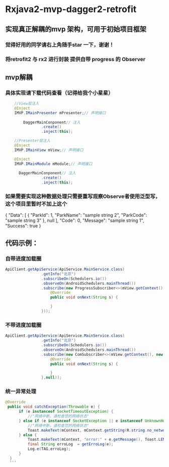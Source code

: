 # Rxjava2-mvp-dagger2-retrofit
## 实现真正解耦的mvp 架构，可用于初始项目框架

### 觉得好用的同学请右上角随手star 一下，谢谢！

### 将retrofit2 与 rx2 进行封装 提供自带 progress 的 Observer
## mvp解耦 
### 具体实现请下载代码查看（记得给我个小星星）
```java  
    //View层注入
    @Inject
    IMVP.IMainPresenter mPresenter;// 声明接口
    
        DaggerMainConponent// 注入
                .create()
                .inject(this);
```
```java
    //Presenter层注入
    @Inject
    IMVP.IMainView mView;// 声明接口

    @Inject
    IMVP.IMainModule mModule;// 声明接口
   
      DaggerMainConponent// 注入
                .create()
                .inject(this);
```


### 如果需要实现这种数据处理只需要重写观察Observe者使用泛型写，这个项目里暂时不加上这个
{
  "Data": [
    {
      "ParkId": 1,
      "ParkName": "sample string 2",
      "ParkCode": "sample string 3"
    },
    null
  ],
  "Code": 0,
  "Message": "sample string 1",
  "Success": true
}

## 代码示例：
### 自带进度加载圈
```java
ApiClient.getApiService(ApiService.MainService.class)
                .getInfo("北京")
                .subscribeOn(Schedulers.io())
                .observeOn(AndroidSchedulers.mainThread())
                .subscribe(new ProgressSubscriber<>(mView.getContext(), new SubscriberOnNextListener<String>() {
                    @Override
                    public void onNext(String s) {

                    }
                }));
```
### 不带进度加载圈
```java
ApiClient.getApiService(ApiService.MainService.class)
                .getInfo("北京")
                .subscribeOn(Schedulers.io())
                .observeOn(AndroidSchedulers.mainThread())
                .subscribe(new ComSubscriber<>(mView.getContext(), new SubscriberOnNextListener<String>() {
                    @Override
                    public void onNext(String s) {

                    }
                },null));
```
  ### 统一异常处理
  ```java
 @Override
   public void catchException(Throwable e) {
        if (e instanceof SocketTimeoutException) {
            //"网络中断，请检查您的网络状态"
        } else if (e instanceof SocketException || e instanceof UnknownHostException) {
            //"网络中断，请检查您的网络状态"
            Toast.makeText(mContext, mContext.getString(R.string.no_network), Toast.LENGTH_SHORT).show();
        } else {
            Toast.makeText(mContext, "error:" + e.getMessage(), Toast.LENGTH_SHORT).show();
            final String erroLog  = getErroLog(e);
            Log.e(TAG,erroLog);
        }
    }
    ```
